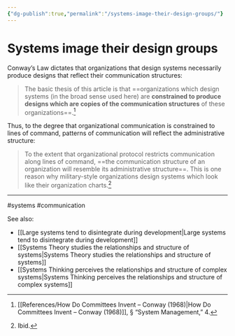 ```yaml
---
{"dg-publish":true,"permalink":"/systems-image-their-design-groups/"}
---
```



# Systems image their design groups

Conway’s Law dictates that organizations that design systems necessarily produce designs that reflect their communication structures:

> The basic thesis of this article is that ==organizations which design systems (in the broad sense used here) are **constrained to produce designs which are copies of the communication structures** of these organizations==.[^1]

Thus, to the degree that organizational communication is constrained to lines of command, patterns of communication will reflect the administrative structure:

> To the extent that organizational protocol restricts communication along lines of command, ==the communication structure of an organization will resemble its administrative structure==. This is one reason why military-style organizations design systems which look like their organization charts.[^2]

---
#systems #communication

See also:
 - [[Large systems tend to disintegrate during development\|Large systems tend to disintegrate during development]]
 - [[Systems Theory studies the relationships and structure of systems\|Systems Theory studies the relationships and structure of systems]]
 - [[Systems Thinking perceives the relationships and structure of complex systems\|Systems Thinking perceives the relationships and structure of complex systems]]

[^1]: [[References/How Do Committees Invent – Conway (1968)\|How Do Committees Invent – Conway (1968)]], § “System Management,” 4. 
[^2]: Ibid.